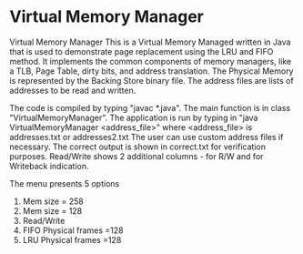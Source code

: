 # Virtual Memory Manager
Virtual Memory Manager
This is a Virtual Memory Managed written in Java that is used to demonstrate page replacement using the LRU and FIFO method.
It implements the common components of memory managers, like a TLB, Page Table, dirty bits, and address translation.
The Physical Memory is represented by the Backing Store binary file.
The address files are lists of addresses to be read and written.

The code is compiled by typing "javac *.java".
The main function is in class "VirtualMemoryManager". 
The application is run by typing in "java VirtualMemoryManager <address_file>" where <address_file> is addresses.txt or addresses2.txt
The user can use custom address files if necessary.
The correct output is shown in correct.txt for verification purposes.
Read/Write shows 2 additional columns - for R/W and for Writeback indication.

The menu presents 5 options
1. Mem size = 258
2. Mem size = 128
3. Read/Write
4. FIFO Physical frames =128
5. LRU Physical frames =128
